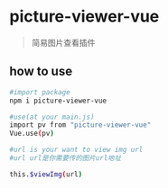 # picture-viewer-vue

> 简易图片查看插件

## how to use

``` bash
#import package
npm i picture-viewer-vue

#use(at your main.js)
import pv from "picture-viewer-vue"
Vue.use(pv)

#url is your want to view img url
#url url是你需要传的图片url地址

this.$viewImg(url)
```